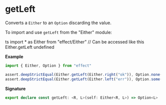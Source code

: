 # getLeft

Converts a `Either` to an `Option` discarding the value.

To import and use `getLeft` from the "Either" module:

ts
import \* as Either from "effect/Either"
// Can be accessed like this
Either.getLeft
undefined

**Example**

```ts
import { Either, Option } from "effect"

assert.deepStrictEqual(Either.getLeft(Either.right("ok")), Option.none())
assert.deepStrictEqual(Either.getLeft(Either.left("err")), Option.some("err"))
```

**Signature**

```ts
export declare const getLeft: <R, L>(self: Either<R, L>) => Option<L>
```
